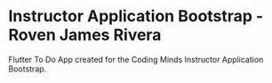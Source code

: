 # Instructor Application Bootstrap - Roven James Rivera

Flutter To Do App created for the Coding Minds Instructor Application Bootstrap.
